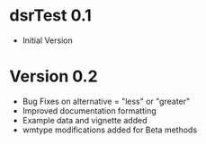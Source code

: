 # dsrTest 0.1

- Initial Version

# Version 0.2

- Bug Fixes on alternative = "less" or "greater"
- Improved documentation formatting
- Example data and vignette added
- wmtype modifications added for Beta methods
